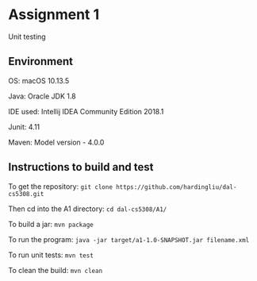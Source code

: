 # Assignment 1
Unit testing

## Environment
OS: macOS 10.13.5

Java: Oracle JDK 1.8

IDE used: Intellij IDEA Community Edition 2018.1

Junit: 4.11

Maven: Model version - 4.0.0

## Instructions to build and test
To get the repository: `git clone https://github.com/hardingliu/dal-cs5308.git`

Then cd into the A1 directory: `cd dal-cs5308/A1/`

To build a jar: `mvn package`

To run the program: `java -jar target/a1-1.0-SNAPSHOT.jar filename.xml`

To run unit tests: `mvn test`

To clean the build: `mvn clean`

